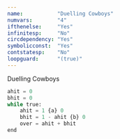 ```yaml
---
name:           "Duelling Cowboys"
numvars:        "4"
ifthenelse:     "Yes"
infinitesp:     "No"
circdependency: "Yes"
symbolicconst:  "Yes"
contstatesp:    "No"
loopguard:      "(true)"
---
```


Duelling Cowboys

```python
ahit = 0
bhit = 0
while true:
    ahit = 1 {a} 0
    bhit = 1 - ahit {b} 0
    over = ahit + bhit
end
```
